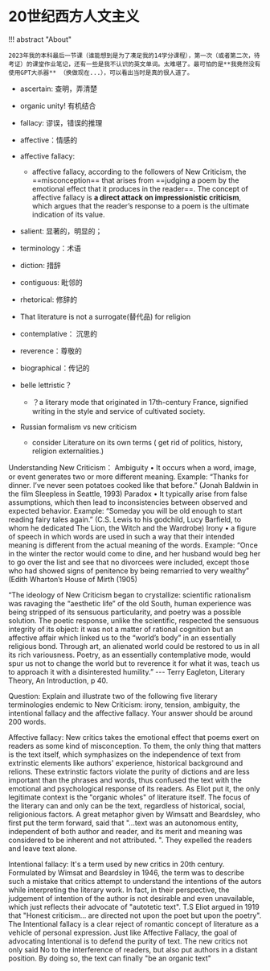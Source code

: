 # 20世纪西方人文主义

!!! abstract "About"
    
    2023年我的本科最后一节课（谁能想到是为了凑足我的14学分课程），第一次（或者第二次，待考证）的课堂作业笔记，还有一些是我不认识的英文单词。太难堪了。最可怕的是**我竟然没有使用GPT大杀器** （换做现在...），可以看出当时是真的很人道了。


- ascertain: 查明，弄清楚
- organic unity! 有机结合
- fallacy: 谬误，错误的推理
- affective：情感的
- affective fallacy:
    - affective fallacy, according to the followers of New Criticism, the ==misconception== that arises from ==judging a poem by the emotional effect that it produces in the reader==. The concept of affective fallacy is **a direct attack on impressionistic criticism**, which argues that the reader’s response to a poem is the ultimate indication of its value.
- salient: 显著的，明显的；
- terminology：术语
- diction: 措辞
- contiguous: 毗邻的
- rhetorical: 修辞的
- That literature is not a surrogate(替代品) for religion
- contemplative： 沉思的
- reverence：尊敬的
- biographical：传记的
- belle lettristic？
    - ？a literary mode that originated in 17th-century France, signified writing in the style and service of cultivated society.

- Russian formalism vs new criticism
    - consider Literature on its own terms ( get rid of politics, history, religion externalities.)
    


Understanding New Criticism：
Ambiguity • It occurs when a word, image, or event generates two or more different meaning.
Example: “Thanks for dinner. I’ve never seen potatoes cooked like that before.” (Jonah Baldwin in the film Sleepless in Seattle, 1993)
Paradox • It typically arise from false assumptions, which then lead to inconsistencies between observed and expected behavior.
Example: “Someday you will be old enough to start reading fairy tales again.” (C.S. Lewis to his godchild, Lucy Barfield, to whom he dedicated The Lion, the Witch and the Wardrobe)
Irony • a figure of speech in which words are used in such a way that their intended meaning is different from the actual meaning of the words.
Example: “Once in the winter the rector would come to dine, and her husband would beg her to go over the list and see that no divorcees were included, except those who had showed signs of penitence by being remarried to very wealthy” (Edith Wharton’s House of Mirth (1905)
 
“The ideology of New Criticism began to crystallize: scientific rationalism was ravaging the “aesthetic life” of the old South, human experience was being stripped of its sensuous particularity, and poetry was a possible solution. The poetic response, unlike the scientific, respected the sensuous integrity of its object: it was not a matter of rational cognition but an affective affair which linked us to the “world’s body” in an essentially religious bond. Through art, an alienated world could be restored to us in all its rich variousness. Poetry, as an essentially contemplative mode, would spur us not to change the world but to reverence it for what it was, teach us to approach it with a disinterested humility.” --- Terry Eagleton, Literary Theory, An Introduction, p 40.
 
Question: Explain and illustrate two of the following five literary terminologies endemic to New Criticism: irony, tension, ambiguity, the intentional fallacy and the affective fallacy. Your answer should be around 200 words. 


Affective fallacy: New critics takes the emotional effect that poems exert on readers as some kind of misconception. To them, the only thing that matters is the text itself, which symphasizes on the independence of text from extrinstic elements like authors' experience, historical background and relions. These extrinstic factors violate the purity of dictions and are less important than the phrases and words, thus confused the text with the emotional and psychological response of its readers. As Eliot put it, the only legitimate context is the "organic wholes" of literature itself. The focus of the literary can and only can be the text, regardless of historical, social, religionious factors. A great metaphor given by Wimsatt and Beardsley, who first put the term forward, said that "...text was an autonomous entity, independent of both author and reader, and its merit and meaning was considered to be inherent and not attributed. ". They expelled the readers and leave text alone.


Intentional fallacy: It's a term used by new critics in 20th century. Formulated by Wimsat and Beardsley in 1946, the term was to describe such a mistake that critics attempt to understand the intentions of the autors while interpreting the literary work. In fact, in their perspective, the judgement of intention of the author is not desirable and even unavailable, which just reflects their advocate of "autotetic text". T.S Eliot argued in 1919 that "Honest criticism... are directed not upon the poet but upon the poetry". The Intentional fallacy is a clear reject of romantic concept of literature as a vehicle of personal expression. Just like Affective Fallacy, the goal of advocating Intentional is to defend the purity of text. The new critics not only said No to the interference of readers, but also put authors in a distant position. By doing so, the text can finally "be an organic text"

